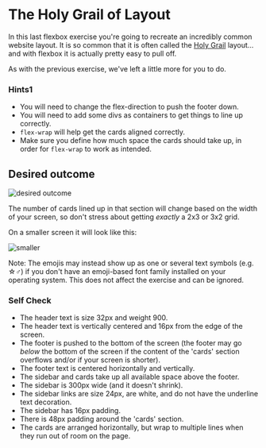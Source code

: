 # The Holy Grail of Layout

In this last flexbox exercise you're going to recreate an incredibly common website layout. It is so common that it is often called the [Holy Grail](https://www.google.com/search?q=holy+grail+layout&tbm=iscflexh&sclient=img) layout... and with flexbox it is actually pretty easy to pull off.

As with the previous exercise, we've left a little more for you to do.

### Hints1
- You will need to change the flex-direction to push the footer down.
- You will need to add some divs as containers to get things to line up correctly.
- `flex-wrap` will help get the cards aligned correctly.
-  Make sure you define how much space the cards should take up, in order for `flex-wrap` to work as intended.

## Desired outcome

![desired outcome](./desired-outcome.png)

The number of cards lined up in that section will change based on the width of your screen, so don't stress about getting _exactly_ a 2x3 or 3x2 grid.

On a smaller screen it will look like this:

![smaller](./desired-outcome-smaller.png)

Note: The emojis may instead show up as one or several text symbols (e.g. &#9734;&#9794;) if you don't have an emoji-based font family installed on your operating system. This does not affect the exercise and can be ignored.

### Self Check
- The header text is size 32px and weight 900.
- The header text is vertically centered and 16px from the edge of the screen.
- The footer is pushed to the bottom of the screen (the footer may go _below_ the bottom of the screen if the content of the 'cards' section overflows and/or if your screen is shorter).
- The footer text is centered horizontally and vertically.
- The sidebar and cards take up all available space above the footer.
- The sidebar is 300px wide (and it doesn't shrink).
- The sidebar links are size 24px, are white, and do not have the underline text decoration.
- The sidebar has 16px padding.
- There is 48px padding around the 'cards' section.
- The cards are arranged horizontally, but wrap to multiple lines when they run out of room on the page.
